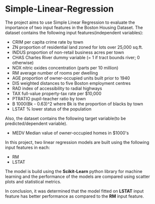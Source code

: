 # Simple-Linear-Regression
The project aims to use Simple Linear Regression to evaluate the importance of two input features in the Boston Housing Dataset.
The dataset contains the following input features(independent variables):
- CRIM     per capita crime rate by town
- ZN       proportion of residential land zoned for lots over 25,000 sq.ft.
- INDUS    proportion of non-retail business acres per town
- CHAS     Charles River dummy variable (= 1 if tract bounds river; 0 otherwise)
- NOX      nitric oxides concentration (parts per 10 million)
- RM       average number of rooms per dwelling
- AGE      proportion of owner-occupied units built prior to 1940
- DIS      weighted distances to five Boston employment centres
- RAD      index of accessibility to radial highways
- TAX      full-value property-tax rate per $10,000
- PTRATIO  pupil-teacher ratio by town
- B        1000(Bk - 0.63)^2 where Bk is the proportion of blacks by town
- LSTAT    % lower status of the population

Also, the dataset contains the following target variable(to be predicted/dependent variable).
- MEDV     Median value of owner-occupied homes in $1000's

In this project, two linear regression models are built using the following input features in each:
- RM
- LSTAT

The model is build using the **Scikit-Learn** python library for machine learning and the performance of the models are compared using scatter plots and statistical metrics.

In conclusion, it was determined that the model fitted on **LSTAT** input feature has better performance as compared to the **RM** input feature.
